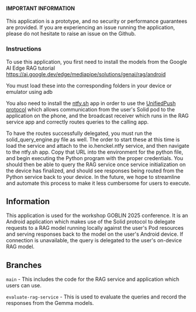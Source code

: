 #### IMPORTANT INFORMATION ####
This application is a prototype, and no security or performance guarantees are provided. 
If you are experiencing an issue running the application, please do not hesitate to raise an issue
on the Github.

### Instructions ###
To use this application, you first need to install the models from the
Google AI Edge RAG tutorial https://ai.google.dev/edge/mediapipe/solutions/genai/rag/android

You must load these into the corresponding folders in your device or emulator using adb

You also need to install the [ntfy.sh](https://play.google.com/store/apps/details?id=io.heckel.ntfy) 
app in order to use the [UnifiedPush protocol](https://unifiedpush.org/) which allows communication from the user's Solid pod
to the application on the phone, and the broadcast receiver which runs in the RAG service app and correctly
routes queries to the calling app.

To have the routes successfully delegated, you must run the solid_query_engine.py file as well. 
The order to start these at this time is load the service and attach to the io.henckel.ntfy service,
and then navigate to the ntfy.sh app. Copy that URL into the environment for the python file, and begin 
executing the Python program with the proper credentials. You should then be able to query the RAG service
once service initialization on the device has finalized, and should see responses being routed from the Python 
service back to your device. In the future, we hope to streamline and automate this process to make it less
cumbersome for users to execute.

## Information ##
This application is used for the workshop GOBLIN 2025 conference. It is an Android application
which makes use of the Solid protocol to delegate requests to a RAG model running locally against the
user's Pod resources and serving responses back to the model on the user's Android device. If connection
is unavailable, the query is delegated to the user's on-device RAG model.

## Branches ##
```main``` - This includes the code for the RAG service and application which users can use.

```evaluate-rag-service``` - This is used to evaluate the queries and record the responses from the Gemma models.